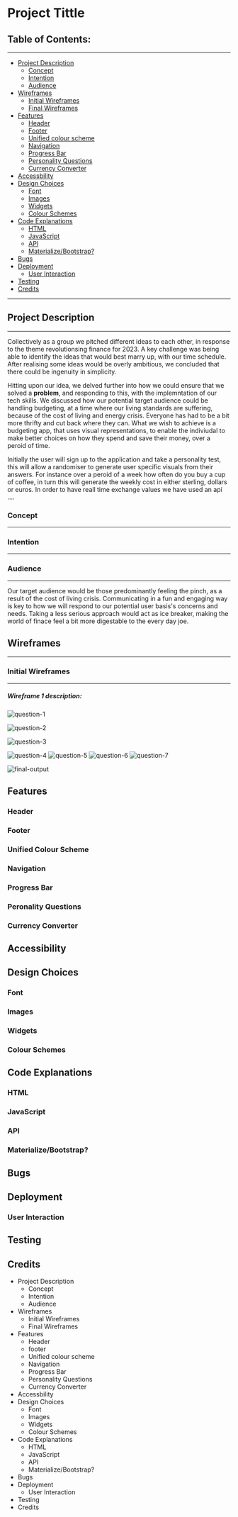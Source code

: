 # Project Tittle

**Table of Contents:**
---
---

* [Project Description](#project-description)
    * [Concept](#concept)
    * [Intention](#intention)
    * [Audience](#audience)
* [Wireframes](#wireframes)
    * [Initial Wireframes](#initial-wireframes)
    * [Final Wireframes](#final-wireframes)
* [Features](#features)
    * [Header](#header)
    * [Footer](#footer)
    * [Unified colour scheme](#unified-colour-scheme)
    * [Navigation](#navigation)
    * [Progress Bar](#progress-bar)
    * [Personality Questions](#personality-questions)
    * [Currency Converter](#currency-converter) 
* [Accessbility](#accessibility)
* [Design Choices](#design-choices)
    * [Font](#font)
    * [Images](#images)
    * [Widgets](#widgets)
    * [Colour Schemes](#colour-scheme)
* [Code Explanations](#code-explanations)
    * [HTML](#html)
    * [JavaScript](#javascript)
    * [API](#api)
    * [Materialize/Bootstrap?](#materialize/bootstrap)
* [Bugs](#bugs)
* [Deployment](#deployment)
    * [User Interaction](#user-interaction)
* [Testing](#testing)
* [Credits](#credits)

---

## Project Description 
---

Collectively as a group we pitched different ideas to each other, in response to the theme revolutionsing finance for 2023. A key challenge was being able to identify the ideas that would best marry up, with our time schedule. After realising some ideas would be overly ambitious, we concluded that there could be ingenuity in simplicity. 

Hitting upon our idea, we delved further into how we could ensure that we solved a **problem**, and responding to this, with the implemntation of our tech skills. We discussed how our potential target audience could be handling budgeting, at a time where our living standards are suffering, because of the cost of living and energy crisis. Everyone has had to be a bit more thrifty and cut back where they can. What we wish to achieve is a budgeting app, that uses visual representations, to enable the indiviudal to make better choices on how they spend and save their money, over a peroid of time. 

Initially the user will sign up to the application and take a personality test, this will allow a randomiser to generate user specific visuals from their answers. For instance over a peroid of a week how often do you buy a cup of coffee, in turn this will generate the weekly cost in either sterling, dollars or euros. In order to have reall time exchange values we have used an api .... 

### Concept 

---



### Intention

---

### Audience

---

Our target audience would be those predominantly feeling the pinch, as a result of the cost of living crisis. Communicating in a fun and engaging way is key to how we will respond to our potential user basis's concerns and needs. Taking a less serious approach would act as ice breaker, making the world of finace feel a bit more digestable to the every day joe.

## Wireframes

---

### Initial Wireframes

---

##### Wireframe 1 description: 

![question-1](Wireframes/question-1.png)

![question-2](Wireframes/question-2.png)

![question-3](Wireframes/question-3.png)

![question-4](Wireframes/question-4.png)
![question-5](Wireframes/question-5.png)
![question-6](Wireframes/question-6.png)
![question-7](Wireframes/question-7.png)


![final-output](Wireframes/final-output.png)



## Features

### Header

### Footer

### Unified Colour Scheme

### Navigation

### Progress Bar

### Peronality Questions

### Currency Converter

## Accessibility

## Design Choices

### Font

### Images

### Widgets 

### Colour Schemes

## Code Explanations

### HTML

### JavaScript

### API

### Materialize/Bootstrap?

## Bugs

## Deployment

### User Interaction

## Testing

## Credits


* Project Description
    * Concept
    * Intention
    * Audience
* Wireframes
    * Initial Wireframes
    * Final Wireframes
* Features
    * Header
    * footer
    * Unified colour scheme
    * Navigation
    * Progress Bar
    * Personality Questions
    * Currency Converter 
* Accessbility
* Design Choices
    * Font
    * Images
    * Widgets
    * Colour Schemes
* Code Explanations 
    * HTML
    * JavaScript
    * API
    * Materialize/Bootstrap?
* Bugs
* Deployment
    * User Interaction
* Testing
* Credits

